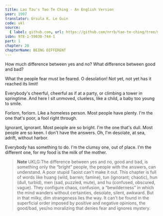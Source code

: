 ```yaml
---
title: Lao Tzu's Tao Te Ching - An English Version
year: 1997
translator: Ursula K. Le Guin
code: ukl
source:
  { label: github.com, url: https://github.com/nrrb/tao-te-ching/tree/master }
isbn: 978-1-59030-744-1
part: 1
chapter: 20
chapterName: BEING DIFFERENT
---
```


How much difference between yes and no?
What difference between good and bad?

What the people fear
must be feared.
O desolation!
Not yet, not yet has it reached its limit!

Everybody's cheerful,
cheerful as if at a party,
or climbing a tower in springtime.
And here I sit unmoved,
clueless, like a child,
a baby too young to smile.

Forlorn, forlorn.
Like a homeless person.
Most people have plenty.
I'm the one that's poor,
a fool right through.

Ignorant, ignorant.
Most people are so bright.
I'm the one that's dull.
Most people are so keen.
I don't have the answers.
Oh, I'm desolate, at sea,
adrift, without harbor.

Everybody has something to do.
I'm the clumsy one, out of place.
I'm the different one,
for my food
is the milk of the mother.

> **Note** UKLG:The difference between yes and no, good and bad, is something only the “bright” people, the people with the answers, can understand. A poor stupid Taoist can't make it out.
> This chapter is full of words like huang (wild, barren; famine), tun (ignorant; chaotic), hun (dull, turbid), men (sad, puzzled, mute), and hu (confused, obscured, vague). They configure chaos, confusion, a “bewilderness” in which the mind wanders without certainties, desolate, silent, awkward. But in that milky, dim strangeness lies the way. It can't be found in the superficial order imposed by positive and negative opinions, the good/bad, yes/no moralizing that denies fear and ignores mystery.
